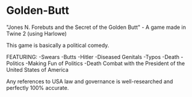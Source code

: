 # Golden-Butt
"Jones N. Forebuts and the Secret of the Golden Butt" - A game made in Twine 2 (using Harlowe)

This game is basically a political comedy.

FEATURING:
-Swears
-Butts
-Hitler
-Diseased Genitals
-Typos
-Death
-Politics
-Making Fun of Politics
-Death Combat with the President of the United States of America

Any references to USA law and governance is well-researched and perfectly 100% accurate.
